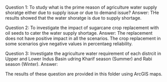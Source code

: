Question 1: To study what is the prime reason of agriculture water supply shoratge either due to supply issue or due to demand issue?
Answer: THe results showed that the water shoratge is due to supply shortage.

Question 2: To investigate the impact of sugarcane crop replacement with oil seeds to cater the water supply shortage. 
Answer: The replacement does not have positive impact in all the scenarios. The crop replacement in some scenarios give negative values in percentaeg reliability.

Question 3: Investigate the agriculture water requirement of each distrcit in Upper and Lower Indus Basin udring Kharif season (Summer) and Rabi season (Winter).
Answer: 

The results of these question are provided in this folder using ArcGIS maps.

